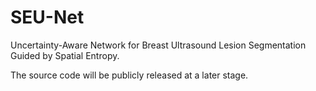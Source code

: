 # SEU-Net
Uncertainty-Aware Network for Breast Ultrasound  Lesion Segmentation Guided by Spatial Entropy.

The source code will be publicly released at a later stage.
